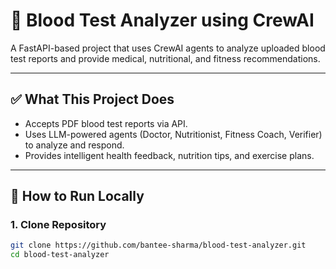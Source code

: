 # 🧪 Blood Test Analyzer using CrewAI

A FastAPI-based project that uses CrewAI agents to analyze uploaded blood test reports and provide medical, nutritional, and fitness recommendations.

---

## ✅ What This Project Does

- Accepts PDF blood test reports via API.
- Uses LLM-powered agents (Doctor, Nutritionist, Fitness Coach, Verifier) to analyze and respond.
- Provides intelligent health feedback, nutrition tips, and exercise plans.



---

## 🚀 How to Run Locally

### 1. Clone Repository
```bash
git clone https://github.com/bantee-sharma/blood-test-analyzer.git
cd blood-test-analyzer
